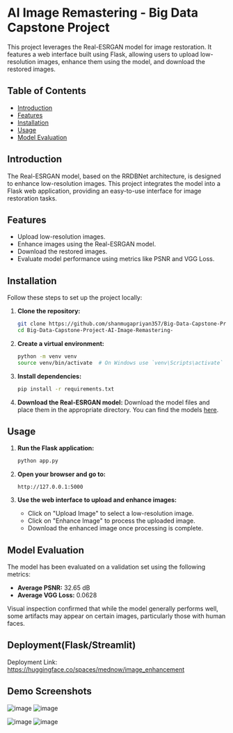 # AI Image Remastering - Big Data Capstone Project

This project leverages the Real-ESRGAN model for image restoration. It features a web interface built using Flask, allowing users to upload low-resolution images, enhance them using the model, and download the restored images.

## Table of Contents

- [Introduction](#introduction)
- [Features](#features)
- [Installation](#installation)
- [Usage](#usage)
- [Model Evaluation](#model-evaluation)

## Introduction

The Real-ESRGAN model, based on the RRDBNet architecture, is designed to enhance low-resolution images. This project integrates the model into a Flask web application, providing an easy-to-use interface for image restoration tasks.

## Features

- Upload low-resolution images.
- Enhance images using the Real-ESRGAN model.
- Download the restored images.
- Evaluate model performance using metrics like PSNR and VGG Loss.

## Installation

Follow these steps to set up the project locally:

1. **Clone the repository:**
    ```bash
    git clone https://github.com/shanmugapriyan357/Big-Data-Capstone-Project-AI-Image-Remastering-.git
    cd Big-Data-Capstone-Project-AI-Image-Remastering-
    ```

2. **Create a virtual environment:**
    ```bash
    python -m venv venv
    source venv/bin/activate  # On Windows use `venv\Scripts\activate`
    ```

3. **Install dependencies:**
    ```bash
    pip install -r requirements.txt
    ```

4. **Download the Real-ESRGAN model:**
    Download the model files and place them in the appropriate directory. You can find the models [here](https://github.com/xinntao/Real-ESRGAN).

## Usage

1. **Run the Flask application:**
    ```bash
    python app.py
    ```

2. **Open your browser and go to:**
    ```
    http://127.0.0.1:5000
    ```

3. **Use the web interface to upload and enhance images:**
    - Click on "Upload Image" to select a low-resolution image.
    - Click on "Enhance Image" to process the uploaded image.
    - Download the enhanced image once processing is complete.

## Model Evaluation

The model has been evaluated on a validation set using the following metrics:

- **Average PSNR:** 32.65 dB
- **Average VGG Loss:** 0.0628

Visual inspection confirmed that while the model generally performs well, some artifacts may appear on certain images, particularly those with human faces.
## Deployment(Flask/Streamlit)
Deployment Link: https://huggingface.co/spaces/mednow/image_enhancement
## Demo Screenshots
![image](https://github.com/user-attachments/assets/2a8aaea9-3bb3-4b11-9912-042cb52cce85)
![image](https://github.com/user-attachments/assets/d8e236cf-6988-49e2-86a4-bd13686af977)

![image](https://github.com/user-attachments/assets/58016800-8743-40a0-ae1f-9d56415627d2)
![image](https://github.com/user-attachments/assets/fd0e2dbf-531f-4270-b907-d03846c1e79c)




